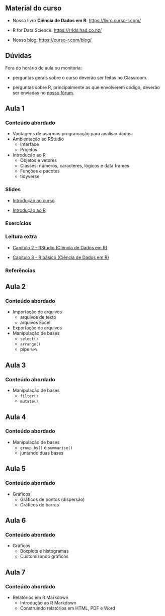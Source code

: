 
<!-- README.md is generated from README.Rmd. Please edit that file -->

## Material do curso

  - Nosso livro **Ciência de Dados em R**: <https://livro.curso-r.com/>

  - R for Data Science: <https://r4ds.had.co.nz/>

  - Nosso blog: <https://curso-r.com/blog/>

## Dúvidas

Fora do horário de aula ou monitoria:

  - perguntas gerais sobre o curso deverão ser feitas no Classroom.

  - perguntas sobre R, principalmente as que envolverem código, deverão
    ser enviadas no [nosso fórum](https://discourse.curso-r.com/).

## Aula 1

### Conteúdo abordado

  - Vantagens de usarmos programação para analisar dados
  - Ambientação ao RStudio
      - Interface
      - Projetos
  - Introdução ao R
      - Objetos e vetores
      - Classes: números, caracteres, lógicos e data frames
      - Funções e pacotes
      - tidyverse

### Slides

  - [Introdução ao
    curso](https://curso-r.github.io/main-r4ds-1/slides/01-introducao-ao-curso.html)

  - [Introdução ao
    R](https://curso-r.github.io/main-r4ds-1/slides/02-introducao-ao-r.html)

### Exercícios

### Leitura extra

  - [Capítulo 2 - RStudio (Ciência de Dados em
    R)](https://livro.curso-r.com/2-rstudio.html)

  - [Capítulo 3 - R básico (Ciência de Dados em
    R)](https://livro.curso-r.com/3-r-base.html)

### Referências

## Aula 2

### Conteúdo abordado

  - Importação de arquivos
      - arquivos de texto
      - arquivos Excel
  - Exportação de arquivos
  - Manipulação de bases
      - `select()`
      - `arrange()`
      - pipe `%>%`

## Aula 3

### Conteúdo abordado

  - Manipulação de bases
      - `filter()`
      - `mutate()`

## Aula 4

### Conteúdo abordado

  - Manipulação de bases
      - `group_by()` e `summarise()`
      - juntando duas bases

## Aula 5

### Conteúdo abordado

  - Gráficos
      - Gráficos de pontos (dispersão)
      - Gráficos de barras

## Aula 6

### Conteúdo abordado

  - Gráficos
      - Boxplots e histogramas
      - Customizando gráficos

## Aula 7

### Conteúdo abordado

  - Relatórios em R Markdown
      - Introdução ao R Markdown
      - Construindo relatórios em HTML, PDF e Word
